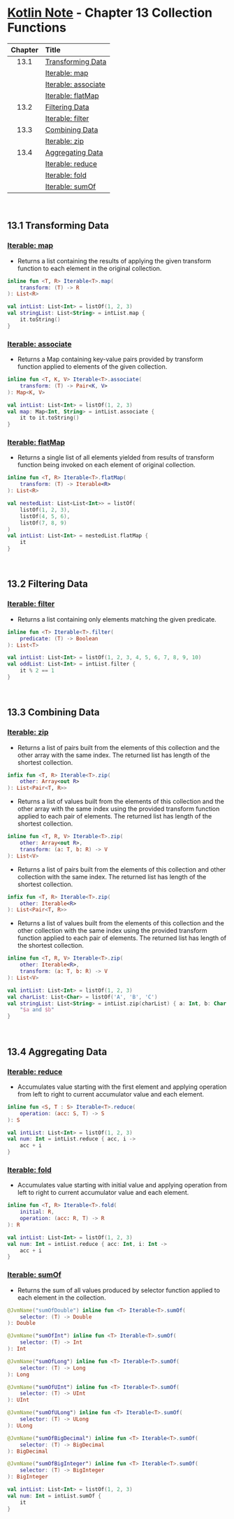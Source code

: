 # [Kotlin Note](../../README.md) - Chapter 13 Collection Functions
| Chapter | Title |
| :-: | :- |
| 13.1 | [Transforming Data](#131-transforming-data) |
|  | [Iterable: map](#iterable-map) |
|  | [Iterable: associate](#iterable-associate) |
|  | [Iterable: flatMap](#iterable-flatmap) |
| 13.2 | [Filtering Data](#132-filtering-data) |
|  | [Iterable: filter](#iterable-filter) |
| 13.3 | [Combining Data](#133-combining-data) |
|  | [Iterable: zip](#iterable-zip) |
| 13.4 | [Aggregating Data](#134-aggregating-data) |
|  | [Iterable: reduce](#iterable-reduce) |
|  | [Iterable: fold](#iterable-fold) |
|  | [Iterable: sumOf](#iterable-sumof) |

<br />

## 13.1 Transforming Data
### [Iterable: map](https://kotlinlang.org/api/latest/jvm/stdlib/kotlin.collections/map.html)
- Returns a list containing the results of applying the given transform function to each element in the original collection.
```kotlin
inline fun <T, R> Iterable<T>.map(
    transform: (T) -> R
): List<R>
```

```kotlin
val intList: List<Int> = listOf(1, 2, 3)
val stringList: List<String> = intList.map {
    it.toString()
}
```

### [Iterable: associate](https://kotlinlang.org/api/latest/jvm/stdlib/kotlin.collections/associate.html)
- Returns a Map containing key-value pairs provided by transform function applied to elements of the given collection.
```kotlin
inline fun <T, K, V> Iterable<T>.associate(
    transform: (T) -> Pair<K, V>
): Map<K, V>
```

```kotlin
val intList: List<Int> = listOf(1, 2, 3)
val map: Map<Int, String> = intList.associate {
    it to it.toString()
}
```

### [Iterable: flatMap](https://kotlinlang.org/api/latest/jvm/stdlib/kotlin.collections/flat-map.html)
- Returns a single list of all elements yielded from results of transform function being invoked on each element of original collection.
```kotlin
inline fun <T, R> Iterable<T>.flatMap(
    transform: (T) -> Iterable<R>
): List<R>
```

```kotlin
val nestedList: List<List<Int>> = listOf(
    listOf(1, 2, 3),
    listOf(4, 5, 6),
    listOf(7, 8, 9)
)
val intList: List<Int> = nestedList.flatMap {
    it
}
```

<br />

## 13.2 Filtering Data
### [Iterable: filter](https://kotlinlang.org/api/latest/jvm/stdlib/kotlin.collections/filter.html)
- Returns a list containing only elements matching the given predicate.
```kotlin
inline fun <T> Iterable<T>.filter(
    predicate: (T) -> Boolean
): List<T>
```

```kotlin
val intList: List<Int> = listOf(1, 2, 3, 4, 5, 6, 7, 8, 9, 10)
val oddList: List<Int> = intList.filter {
    it % 2 == 1
}
```

<br />

## 13.3 Combining Data
### [Iterable: zip](https://kotlinlang.org/api/latest/jvm/stdlib/kotlin.collections/zip.html)
- Returns a list of pairs built from the elements of this collection and the other array with the same index. The returned list has length of the shortest collection.
```kotlin
infix fun <T, R> Iterable<T>.zip(
    other: Array<out R>
): List<Pair<T, R>>
```

- Returns a list of values built from the elements of this collection and the other array with the same index using the provided transform function applied to each pair of elements. The returned list has length of the shortest collection.
```kotlin
inline fun <T, R, V> Iterable<T>.zip(
    other: Array<out R>,
    transform: (a: T, b: R) -> V
): List<V>
```

- Returns a list of pairs built from the elements of this collection and other collection with the same index. The returned list has length of the shortest collection.
```kotlin
infix fun <T, R> Iterable<T>.zip(
    other: Iterable<R>
): List<Pair<T, R>>
```

- Returns a list of values built from the elements of this collection and the other collection with the same index using the provided transform function applied to each pair of elements. The returned list has length of the shortest collection.
```kotlin
inline fun <T, R, V> Iterable<T>.zip(
    other: Iterable<R>,
    transform: (a: T, b: R) -> V
): List<V>
```

```kotlin
val intList: List<Int> = listOf(1, 2, 3)
val charList: List<Char> = listOf('A', 'B', 'C')
val stringList: List<String> = intList.zip(charList) { a: Int, b: Char ->
    "$a and $b"
}
```

<br />

## 13.4 Aggregating Data
### [Iterable: reduce](https://kotlinlang.org/api/latest/jvm/stdlib/kotlin.collections/reduce.html)
- Accumulates value starting with the first element and applying operation from left to right to current accumulator value and each element.
```kotlin
inline fun <S, T : S> Iterable<T>.reduce(
    operation: (acc: S, T) -> S
): S
```

```kotlin
val intList: List<Int> = listOf(1, 2, 3)
val num: Int = intList.reduce { acc, i ->
    acc + i
}
```

### [Iterable: fold](https://kotlinlang.org/api/latest/jvm/stdlib/kotlin.collections/fold.html)
- Accumulates value starting with initial value and applying operation from left to right to current accumulator value and each element.
```kotlin
inline fun <T, R> Iterable<T>.fold(
    initial: R,
    operation: (acc: R, T) -> R
): R
```

```kotlin
val intList: List<Int> = listOf(1, 2, 3)
val num: Int = intList.reduce { acc: Int, i: Int ->
    acc + i
}
```

### [Iterable: sumOf](https://kotlinlang.org/api/latest/jvm/stdlib/kotlin.collections/sum-of.html)
- Returns the sum of all values produced by selector function applied to each element in the collection.
```kotlin
@JvmName("sumOfDouble") inline fun <T> Iterable<T>.sumOf(
    selector: (T) -> Double
): Double

@JvmName("sumOfInt") inline fun <T> Iterable<T>.sumOf(
    selector: (T) -> Int
): Int

@JvmName("sumOfLong") inline fun <T> Iterable<T>.sumOf(
    selector: (T) -> Long
): Long

@JvmName("sumOfUInt") inline fun <T> Iterable<T>.sumOf(
    selector: (T) -> UInt
): UInt

@JvmName("sumOfULong") inline fun <T> Iterable<T>.sumOf(
    selector: (T) -> ULong
): ULong

@JvmName("sumOfBigDecimal") inline fun <T> Iterable<T>.sumOf(
    selector: (T) -> BigDecimal
): BigDecimal

@JvmName("sumOfBigInteger") inline fun <T> Iterable<T>.sumOf(
    selector: (T) -> BigInteger
): BigInteger
```

```kotlin
val intList: List<Int> = listOf(1, 2, 3)
val num: Int = intList.sumOf {
    it
}
```

<br />
